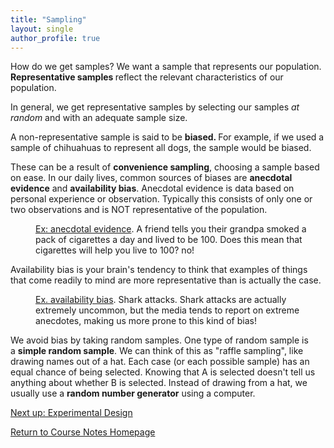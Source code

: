```yaml
---
title: "Sampling"
layout: single
author_profile: true
---
```


<p>How do we get samples? We want a sample that represents our population. <strong>Representative samples </strong>reflect the relevant characteristics of our population.&nbsp;</p>
<p>In general, we get representative samples by selecting our samples&nbsp;<em>at random</em> and with an adequate sample size.&nbsp;</p>
<p>A non-representative sample is said to be&nbsp;<strong>biased. </strong>For example, if we used a sample of chihuahuas to represent all dogs, the sample would be biased.&nbsp;</p>
<p>These can be a result of&nbsp;<strong>convenience sampling</strong>, choosing a sample based on ease. In our daily lives, common sources of biases are <strong>anecdotal evidence</strong> and <strong>availability bias</strong>. Anecdotal evidence is data based on personal experience or observation. Typically this consists of only one or two observations and is NOT representative of the population.&nbsp;</p>
<p style="padding-left: 40px;">
    <span style="text-decoration: underline;">Ex: anecdotal evidence</span>. A friend tells you their grandpa smoked a pack of cigarettes a day and lived to be 100. Does this mean that cigarettes will help you live to 100? no!
</p>
<p>Availability bias is your brain's tendency to think that examples of things that come readily to mind are more representative than is actually the case.</p>
<p style="padding-left: 40px;">
    <span style="text-decoration: underline;">Ex. availability bias</span>. Shark attacks. Shark attacks are actually extremely uncommon, but the media tends to report on extreme anecdotes, making us more prone to this kind of bias!
</p>
<p>We avoid bias by taking random samples. One type of random sample is a&nbsp;<strong>simple random sample</strong>. We can think of this as "raffle sampling", like drawing names out of a hat. Each case (or each possible sample) has an equal chance of being selected. Knowing that A is selected doesn't tell us anything about whether B is selected. Instead of drawing from a hat, we usually use a&nbsp;<strong>random number generator</strong> using a computer.</p>

<a href="https://lgpcappiello.github.io/teaching/IntroStats/descriptives/design">Next up: Experimental Design</a>

<a href="https://lgpcappiello.github.io/teaching/IntroStats">Return to Course Notes Homepage</a>
